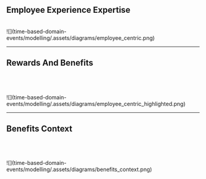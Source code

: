 ## Employee Experience Expertise

</br>
![](time-based-domain-events/modelling/.assets/diagrams/employee_centric.png)

---
## Rewards And Benefits
</br>
</br>
</br>
![](time-based-domain-events/modelling/.assets/diagrams/employee_centric_highlighted.png)


---
## Benefits Context
</br>
</br>
</br>
![](time-based-domain-events/modelling/.assets/diagrams/benefits_context.png)
